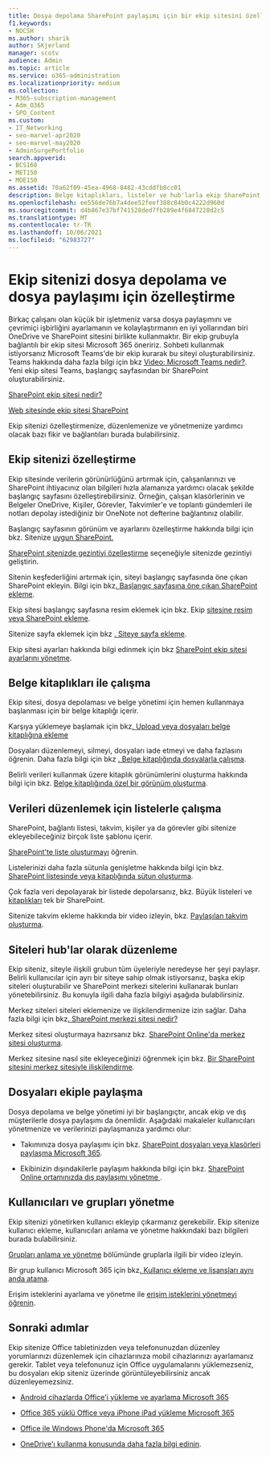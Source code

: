 ```yaml
---
title: Dosya depolama SharePoint paylaşımı için bir ekip sitesini özelleştirme
f1.keywords:
- NOCSH
ms.author: sharik
author: SKjerland
manager: scotv
audience: Admin
ms.topic: article
ms.service: o365-administration
ms.localizationpriority: medium
ms.collection:
- M365-subscription-management
- Adm_O365
- SPO_Content
ms.custom:
- IT_Networking
- seo-marvel-apr2020
- seo-marvel-may2020
- AdminSurgePortfolio
search.appverid:
- BCS160
- MET150
- MOE150
ms.assetid: 70a62f09-45ea-4968-8482-43cddfb8cc01
description: Belge kitaplıkları, listeler ve hub'larla ekip SharePoint sitenizi özelleştirmeyi, düzenlemeyi ve yönetmeyi öğrenin.
ms.openlocfilehash: ee556de76b7a4dee52feef388c84b0c4222d960d
ms.sourcegitcommit: d4b867e37bf741528ded7fb289e4f6847228d2c5
ms.translationtype: MT
ms.contentlocale: tr-TR
ms.lasthandoff: 10/06/2021
ms.locfileid: "62983727"
---
```

# <a name="customize-your-team-site-for-file-storage-and-sharing"></a>Ekip sitenizi dosya depolama ve dosya paylaşımı için özelleştirme

Birkaç çalışanı olan küçük bir işletmeniz varsa dosya paylaşımını ve çevrimiçi işbirliğini ayarlamanın ve kolaylaştırmanın en iyi yollarından biri OneDrive ve SharePoint sitesini birlikte kullanmaktır. Bir ekip grubuyla bağlantılı bir ekip sitesi Microsoft 365 öneririz. Sohbeti kullanmak istiyorsanız Microsoft Teams'de bir ekip kurarak bu siteyi oluşturabilirsiniz. Teams hakkında daha fazla bilgi için bkz [Video: Microsoft Teams nedir?](https://support.microsoft.com/office/b98d533f-118e-4bae-bf44-3df2470c2b12). Yeni ekip sitesi Teams, başlangıç sayfasından bir SharePoint oluşturabilirsiniz. 
  
[SharePoint ekip sitesi nedir?](https://support.microsoft.com/office/75545757-36c3-46a7-beed-0aaa74f0401e)
  
[Web sitesinde ekip sitesi SharePoint](https://support.microsoft.com/office/ef10c1e7-15f3-42a3-98aa-b5972711777d)
  
Ekip sitenizi özelleştirmenize, düzenlemenize ve yönetmenize yardımcı olacak bazı fikir ve bağlantıları burada bulabilirsiniz.
  
 
## <a name="customize-your-team-site"></a>Ekip sitenizi özelleştirme

Ekip sitesinde verilerin görünürlüğünü artırmak için, çalışanlarınızı ve SharePoint ihtiyacınız olan bilgileri hızla alamanıza yardımcı olacak şekilde başlangıç sayfasını özelleştirebilirsiniz. Örneğin, çalışan klasörlerinin ve Belgeler OneDrive, Kişiler, Görevler, Takvimler'e ve toplantı gündemleri ile notları depolay istediğiniz bir OneNote not defterine bağlantınız olabilir.
  
Başlangıç sayfasının görünüm ve ayarlarını özelleştirme hakkında bilgi için bkz. Sitenize [uygun SharePoint.](https://support.microsoft.com/office/06bbadc3-6b04-4a60-9d14-894f6a170818)
  
[SharePoint sitenizde gezintiyi özelleştirme](https://support.microsoft.com/office/3cd61ae7-a9ed-4e1e-bf6d-4655f0bf25ca) seçeneğiyle sitenizde gezintiyi geliştirin.
  
Sitenin keşfederliğini artırmak için, siteyi başlangıç sayfasında öne çıkan SharePoint ekleyin. Bilgi için bkz[. Başlangıç sayfasına öne çıkan SharePoint ekleme](/sharepoint/change-links-list-on-sharepoint-home-page).
  
Ekip sitesi başlangıç sayfasına resim eklemek için bkz. Ekip [sitesine resim veya SharePoint ekleme](https://support.microsoft.com/office/4a9b0e98-c89a-4a41-8adb-b7750dccca16).
  
Sitenize sayfa eklemek için bkz [. Siteye sayfa ekleme](https://support.microsoft.com/office/b3d46deb-27a6-4b1e-87b8-df851e503dec).
  
Ekip sitesi ayarları hakkında bilgi edinmek için bkz [SharePoint ekip sitesi ayarlarını yönetme](https://support.microsoft.com/office/8376034D-D0C7-446E-9178-6AB51C58DF42).
  
## <a name="work-with-document-libraries"></a>Belge kitaplıkları ile çalışma

Ekip sitesi, dosya depolaması ve belge yönetimi için hemen kullanmaya başlanması için bir belge kitaplığı içerir.

Karşıya yüklemeye başlamak için bkz[. Upload veya dosyaları belge kitaplığına ekleme](https://support.microsoft.com/office/eb18fcba-c953-4d45-8d90-8da66edeacdb)
   
Dosyaları düzenlemeyi, silmeyi, dosyaları iade etmeyi ve daha fazlasını öğrenin. Daha fazla bilgi için bkz [. Belge kitaplığında dosyalarla çalışma](https://support.microsoft.com/office/a9d89171-1673-4892-9dd2-1ca52037dea2).
  
Belirli verileri kullanmak üzere kitaplık görünümlerini oluşturma hakkında bilgi için bkz. [Belge kitaplığında özel bir görünüm oluşturma](https://support.microsoft.com/office/8f6b08e0-a9a0-4232-9b9b-b374a2ad3da7).
  
## <a name="work-with-lists-to-organize-data"></a>Verileri düzenlemek için listelerle çalışma

SharePoint, bağlantı listesi, takvim, kişiler ya da görevler gibi sitenize ekleyebileceğiniz birçok liste şablonu içerir.
  
[SharePoint'te liste oluşturmayı](https://support.microsoft.com/office/0D397414-D95F-41EB-ADDD-5E6EFF41B083#ID0EAAGAAA=Online) öğrenin.
  
Listelerinizi daha fazla sütunla genişletme hakkında bilgi için bkz. [SharePoint listesinde veya kitaplığında sütun oluşturma](https://support.microsoft.com/office/2b0361ae-1bd3-41a3-8329-269e5f81cfa2).
  
Çok fazla veri depolayarak bir listede depolarsanız, bkz. Büyük listeleri ve [kitaplıkları](https://support.microsoft.com/office/B8588DAE-9387-48C2-9248-C24122F07C59) tek bir SharePoint.
  
Sitenize takvim ekleme hakkında bir video izleyin, bkz. [Paylaşılan takvim oluşturma](https://support.microsoft.com/office/61b96006-70e2-4535-a34f-ee4fc772f798).

## <a name="organize-sites-into-hubs"></a>Siteleri hub'lar olarak düzenleme

Ekip siteniz, siteyle ilişkili grubun tüm üyeleriyle neredeyse her şeyi paylaşır. Belirli kullanıcılar için ayrı bir siteye sahip olmak istiyorsanız, başka ekip siteleri oluşturabilir ve SharePoint merkezi sitelerini kullanarak bunları yönetebilirsiniz. Bu konuyla ilgili daha fazla bilgiyi aşağıda bulabilirsiniz.
  
Merkez siteleri siteleri eklemenize ve ilişkilendirmenize izin sağlar. Daha fazla bilgi için bkz[. SharePoint merkezi sitesi nedir?](https://support.microsoft.com/office/fe26ae84-14b7-45b6-a6d1-948b3966427f)
  
Merkez sitesi oluşturmaya hazırsanız bkz. [SharePoint Online'da merkez sitesi oluşturma](/sharepoint/create-hub-site).
  
Merkez sitesine nasıl site ekleyeceğinizi öğrenmek için bkz. [Bir SharePoint sitesini merkez sitesiyle ilişkilendirme](https://support.microsoft.com/office/ae0009fd-af04-4d3d-917d-88edb43efc05).
  
## <a name="sharing-files-with-the-team"></a>Dosyaları ekiple paylaşma

Dosya depolama ve belge yönetimi iyi bir başlangıçtır, ancak ekip ve dış müşterilerle dosya paylaşımı da önemlidir. Aşağıdaki makaleler kullanıcıları yönetmenize ve verilerinizi paylaşmanıza yardımcı olur:
  
- Takımınıza dosya paylaşımı için bkz. [SharePoint dosyaları veya klasörleri paylaşma Microsoft 365](https://support.microsoft.com/office/1fe37332-0f9a-4719-970e-d2578da4941c).
  
- Ekibinizin dışındakilerle paylaşım hakkında bilgi için bkz. [SharePoint Online ortamınızda dış paylaşımı yönetme ](/sharepoint/external-sharing-overview).
  
## <a name="managing-users-and-groups"></a>Kullanıcıları ve grupları yönetme

Ekip sitenizi yönetirken kullanıcı ekleyip çıkarmanız gerekebilir. Ekip sitenize kullanıcı ekleme, kullanıcıları anlama ve yönetme hakkındaki bazı bilgileri burada bulabilirsiniz.
  
[Grupları anlama ve yönetme](/learn/m365/) bölümünde gruplarla ilgili bir video izleyin. 
  
Bir grup kullanıcı Microsoft 365 için bkz[. Kullanıcı ekleme ve lisansları aynı anda atama](../add-users/add-users.md).
  
Erişim isteklerini ayarlama ve yönetme ile [erişim isteklerini yönetmeyi öğrenin](https://support.microsoft.com/office/94B26E0B-2822-49D4-929A-8455698654B3).
  
## <a name="next-steps"></a>Sonraki adımlar

Ekip sitenize Office tabletinizden veya telefonunuzdan düzenley yorumlarınızı düzenlemek için cihazlarınıza mobil cihazlarınızı ayarlamanız gerekir. Tablet veya telefonunuz için Office uygulamalarını yüklemezseniz, bu dosyaları ekip siteniz üzerinde görüntüleyebilirsiniz ancak düzenleyemezsiniz. 
    
  - [Android cihazlarda Office'i yükleme ve ayarlama Microsoft 365](https://support.microsoft.com/office/cafe9d6f-8b0c-4b03-b20a-12438a82a22d)
    
  - [Office 365 yüklü Office veya iPhone iPad yükleme Microsoft 365](https://support.microsoft.com/office/9df6d10c-7281-4671-8666-6ca8e339b628)
    
  - [Office ile Windows Phone'da Microsoft 365](https://support.microsoft.com/office/2b7c1b51-a717-45d6-90c9-ee1c1c5ee0b7)
    
- [OneDrive'ı kullanma konusunda daha fazla bilgi edinin](https://go.microsoft.com/fwlink/?LinkID=511458).